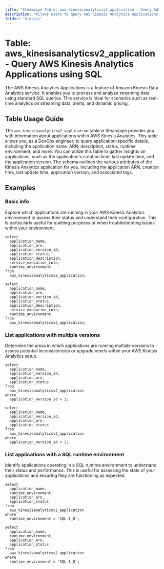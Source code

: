 ```yaml
---
title: "Steampipe Table: aws_kinesisanalyticsv2_application - Query AWS Kinesis Analytics Applications using SQL"
description: "Allows users to query AWS Kinesis Analytics Applications to retrieve detailed information about each application, including the name, ARN, description, status, runtime environment, and more."
folder: "Kinesis"
---
```


# Table: aws_kinesisanalyticsv2_application - Query AWS Kinesis Analytics Applications using SQL

The AWS Kinesis Analytics Applications is a feature of Amazon Kinesis Data Analytics service. It enables you to process and analyze streaming data using standard SQL queries. This service is ideal for scenarios such as real-time analytics on streaming data, alerts, and dynamic pricing.

## Table Usage Guide

The `aws_kinesisanalyticsv2_application` table in Steampipe provides you with information about applications within AWS Kinesis Analytics. This table allows you, as a DevOps engineer, to query application-specific details, including the application name, ARN, description, status, runtime environment, and more. You can utilize this table to gather insights on applications, such as the application's creation time, last update time, and the application version. The schema outlines the various attributes of the Kinesis Analytics application for you, including the application ARN, creation time, last update time, application version, and associated tags.

## Examples

### Basic info
Explore which applications are running in your AWS Kinesis Analytics environment to assess their status and understand their configuration. This is particularly useful for auditing purposes or when troubleshooting issues within your environment.

```sql+postgres
select
  application_name,
  application_arn,
  application_version_id,
  application_status,
  application_description,
  service_execution_role,
  runtime_environment
from
  aws_kinesisanalyticsv2_application;
```

```sql+sqlite
select
  application_name,
  application_arn,
  application_version_id,
  application_status,
  application_description,
  service_execution_role,
  runtime_environment
from
  aws_kinesisanalyticsv2_application;
```


### List applications with multiple versions
Determine the areas in which applications are running multiple versions to assess potential inconsistencies or upgrade needs within your AWS Kinesis Analytics setup.

```sql+postgres
select
  application_name,
  application_version_id,
  application_arn,
  application_status
from
  aws_kinesisanalyticsv2_application
where
  application_version_id > 1;
```

```sql+sqlite
select
  application_name,
  application_version_id,
  application_arn,
  application_status
from
  aws_kinesisanalyticsv2_application
where
  application_version_id > 1;
```


### List applications with a SQL runtime environment
Identify applications operating in a SQL runtime environment to understand their status and performance. This is useful for assessing the state of your applications and ensuring they are functioning as expected.

```sql+postgres
select
  application_name,
  runtime_environment,
  application_arn,
  application_status
from
  aws_kinesisanalyticsv2_application
where
  runtime_environment = 'SQL-1_0';
```

```sql+sqlite
select
  application_name,
  runtime_environment,
  application_arn,
  application_status
from
  aws_kinesisanalyticsv2_application
where
  runtime_environment = 'SQL-1_0';
```